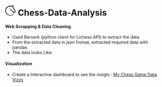 # <img width = 35 src ="https://github.com/Laxman-Lakhan/Chess-Data-Analysis/blob/e386b712c210002d2bd85f8a7b6fa47ea9e103d0/Images/Lichess-Removebg.png"> Chess-Data-Analysis



#### Web Scrapping & Data Cleaning
- Used Berserk (python client for Lichess API) to extract the data
- From the extracted data in json fromat, extracted required data with pandas
- The data looks Like:

#### Visualization
- Create a Interactive dashboard to see the insigts : [My Chess Game Data Vizzs](https://public.tableau.com/views/MyChessGamesDataVizzs/Story1?:language=en-GB&:display_count=n&:origin=viz_share_link)

